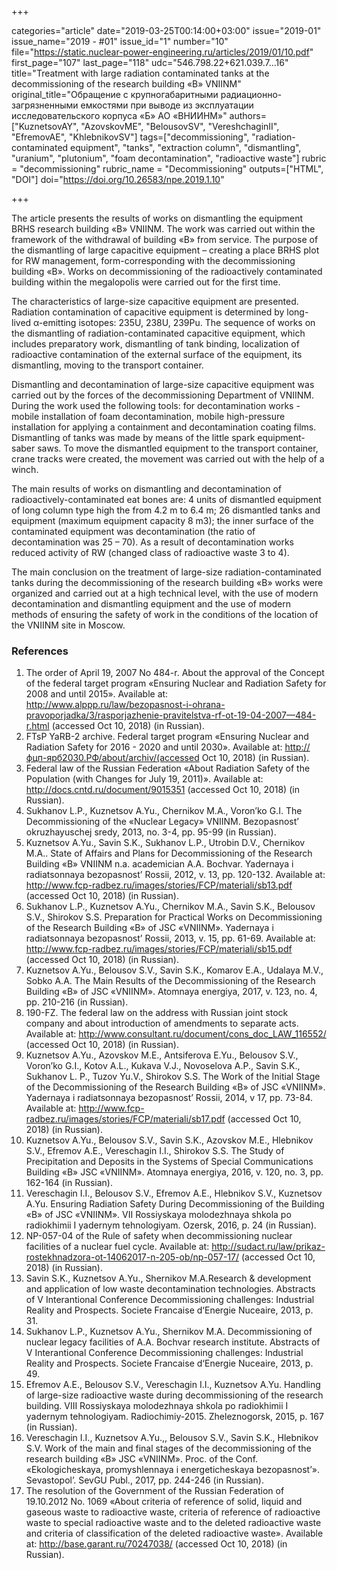 +++

categories="article"
date="2019-03-25T00:14:00+03:00"
issue="2019-01"
issue_name="2019 - #01"
issue_id="1"
number="10"
file="https://static.nuclear-power-engineering.ru/articles/2019/01/10.pdf"
first_page="107"
last_page="118"
udc="546.798.22+621.039.7…16"
title="Treatment with large radiation contaminated tanks at the decommissioning of the research building «B» VNIINM"
original_title="Обращение с крупногабаритными радиационно-загрязненными емкостями при выводе из эксплуатации исследовательского корпуса «Б» АО «ВНИИНМ»"
authors=["KuznetsovAY", "AzovskovME", "BelousovSV", "VereshchaginII", "EfremovAE", "KhlebnikovSV"]
tags=["decommissioning", "radiation-contaminated equipment", "tanks", "extraction column", "dismantling", "uranium", "plutonium", "foam decontamination", "radioactive waste"]
rubric = "decommissioning"
rubric_name = "Decommissioning"
outputs=["HTML", "DOI"]
doi="https://doi.org/10.26583/npe.2019.1.10"

+++

The article presents the results of works on dismantling the equipment BRHS research building «B» VNIINM. The work was carried out within the framework of the withdrawal of building «B» from service. The purpose of the dismantling of large capacitive equipment – creating a place BRHS plot for RW management, form-corresponding with the decommissioning building «B». Works on decommissioning of the radioactively contaminated building within the megalopolis were carried out for the first time.

The characteristics of large-size capacitive equipment are presented. Radiation contamination of capacitive equipment is determined by long-lived α-emitting isotopes: 235U, 238U, 239Pu. The sequence of works on the dismantling of radiation-contaminated capacitive equipment, which includes preparatory work, dismantling of tank binding, localization of radioactive contamination of the external surface of the equipment, its dismantling, moving to the transport container.

Dismantling and decontamination of large-size capacitive equipment was carried out by the forces of the decommissioning Department of VNIINM. During the work used the following tools: for decontamination works -  mobile installation of foam decontamination, mobile high-pressure installation for applying a containment and decontamination coating films. Dismantling of tanks was made by means of the little spark equipment-saber saws. To move the dismantled equipment to the transport container, crane tracks were created, the movement was carried out with the help of a winch.

The main results of works on dismantling and decontamination of radioactively-contaminated eat bones are: 4 units of dismantled equipment of long column type high the from 4.2 m to 6.4 m; 26 dismantled tanks and equipment (maximum equipment capacity 8 m3); the inner surface of the contaminated equipment was decontamination (the ratio of decontamination was 25 – 70). As a result of decontamination works reduced activity of RW (changed class of radioactive waste 3 to 4).

The main conclusion on the treatment of large-size radiation-contaminated tanks during the decommissioning of the research building «B» works were organized and carried out at a high technical level, with the use of modern decontamination and dismantling equipment and the use of modern methods of ensuring the safety of work in the conditions of the location of the VNIINM site in Moscow.

### References

1. The order of April 19, 2007 No 484-r. About the approval of the Concept of the federal target program «Ensuring Nuclear and Radiation Safety for 2008 and until 2015». Available at: http://www.alppp.ru/law/bezopasnost-i-ohrana-pravoporjadka/3/rasporjazhenie-pravitelstva-rf-ot-19-04-2007—484-r.html (accessed Oct 10, 2018) (in Russian).
2. FTsP YaRB-2 archive. Federal target program «Ensuring Nuclear and Radiation Safety for 2016 - 2020 and until 2030». Available at: http://фцп-ярб2030.РФ/about/archiv/(accessed Oct 10, 2018) (in Russian).
3. Federal law of the Russian Federation «About Radiation Safety of the Population (with Changes for July 19, 2011)». Available at: http://docs.cntd.ru/document/9015351 (accessed Oct 10, 2018) (in Russian).
4. Sukhanov L.P., Kuznetsov A.Yu., Chernikov M.A., Voron’ko G.I. The Decommissioning of the «Nuclear Legacy» VNIINM. Bezopasnost’ okruzhayuschej sredy, 2013, no. 3-4, pp. 95-99 (in Russian).
5. Kuznetsov A.Yu., Savin S.K., Sukhanov L.P., Utrobin D.V., Chernikov M.A.. State of Affairs and Plans for Decommissioning of the Research Building «B» VNIINM n.a. academician A.A. Bochvar. Yadernaya i radiatsonnaya bezopasnost’ Rossii, 2012, v. 13, pp. 120-132. Available at: http://www.fcp-radbez.ru/images/stories/FCP/materiali/sb13.pdf (accessed Oct 10, 2018) (in Russian).
6. Sukhanov L.P., Kuznetsov A.Yu., Chernikov M.A., Savin S.K., Belousov S.V., Shirokov S.S. Preparation for Practical Works on Decommissioning of the Research Building «B» of JSC «VNIINM». Yadernaya i radiatsonnaya bezopasnost’ Rossii, 2013, v. 15, pp. 61-69. Available at: http://www.fcp-radbez.ru/images/stories/FCP/materiali/sb15.pdf (accessed Oct 10, 2018) (in Russian).
7. Kuznetsov A.Yu., Belousov S.V., Savin S.K., Komarov E.A., Udalaya M.V., Sobko A.A. The Main Results of the Decommissioning of the Research Building «B» of JSC «VNIINM». Atomnaya energiya, 2017, v. 123, no. 4, pp. 210-216 (in Russian).
8. 190-FZ. The federal law on the address with Russian joint stock company and about introduction of amendments to separate acts. Available at: http://www.consultant.ru/document/cons_doc_LAW_116552/ (accessed Oct 10, 2018) (in Russian).
9. Kuznetsov A.Yu., Azovskov M.E., Antsiferova E.Yu., Belousov S.V., Voron’ko G.I., Kotov A.L., Kukava V.J., Novoselova A.P., Savin S.K., Sukhanov L. P., Tuzov Yu.V., Shirokov S.S. The Work of the Initial Stage of the Decommissioning of the Research Building «B» of JSC «VNIINM». Yadernaya i radiatsonnaya bezopasnost’ Rossii, 2014, v 17, pp. 73-84. Available at: http://www.fcp-radbez.ru/images/stories/FCP/materiali/sb17.pdf (accessed Oct 10, 2018) (in Russian).
10. Kuznetsov A.Yu., Belousov S.V., Savin S.K., Azovskov M.E., Hlebnikov S.V., Efremov A.E., Vereschagin I.I., Shirokov S.S. The Study of Precipitation and Deposits in the Systems of Special Communications Building «B» JSC «VNIINM». Atomnaya energiya, 2016, v. 120, no. 3, pp. 162-164 (in Russian).
11. Vereschagin I.I., Belousov S.V., Efremov A.E., Hlebnikov S.V., Kuznetsov A.Yu. Ensuring Radiation Safety During Decommissioning of the Building «B» of JSC «VNIINM». VII Rossiyskaya molodezhnaya shkola po radiokhimii I yadernym tehnologiyam. Ozersk, 2016, p. 24 (in Russian).
12. NP-057-04 of the Rule of safety when decommissioning nuclear facilities of a nuclear fuel cycle. Available at: http://sudact.ru/law/prikaz-rostekhnadzora-ot-14062017-n-205-ob/np-057-17/ (accessed Oct 10, 2018) (in Russian).
13. Savin S.K., Kuznetsov А.Yu., Shernikov M.A.Research & development and application of low waste decontamination technologies. Abstracts of V Interantional Conference Decommissioning challenges: Industrial Reality and Prospects. Societe Francaise d‘Energie Nuceaire, 2013, р. 31.
14. Sukhanov L.P., Kuznetsov А.Yu., Shernikov M.A. Decommissioning of nuclear legacy facilities of A.A. Bochvar research institute. Abstracts of V Interantional Conference Decommissioning challenges: Industrial Reality and Prospects. Societe Francaise d‘Energie Nuceaire, 2013, р. 49.
15. Efremov A.E., Belousov S.V., Vereschagin I.I., Kuznetsov A.Yu. Handling of large-size radioactive waste during decommissioning of the research building. VIII Rossiyskaya molodezhnaya shkola po radiokhimii I yadernym tehnologiyam. Radiochimiy-2015. Zheleznogorsk, 2015, p. 167 (in Russian).
16. Vereschagin I.I., Kuznetsov A.Yu.,, Belousov S.V., Savin S.K., Hlebnikov S.V. Work of the main and final stages of the decommissioning of the research building «B» JSC «VNIINM». Proc. of the Conf. «Ekologicheskaya, promyshlennaya i energeticheskaya bezopasnost’». Sevastopol’. SevGU Publ., 2017, pp. 244-246 (in Russian).
17. The resolution of the Government of the Russian Federation of 19.10.2012 No. 1069 «About criteria of reference of solid, liquid and gaseous waste to radioactive waste, criteria of reference of radioactive waste to special radioactive waste and to the deleted radioactive waste and criteria of classification of the deleted radioactive waste». Available at: http://base.garant.ru/70247038/ (accessed Oct 10, 2018) (in Russian).